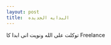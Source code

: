 ```yaml
---
layout: post
title:  البدايه الجديده
---
```

 توكلت على الله ونويت انى ابدا
 كا   Freelance
            
            
  